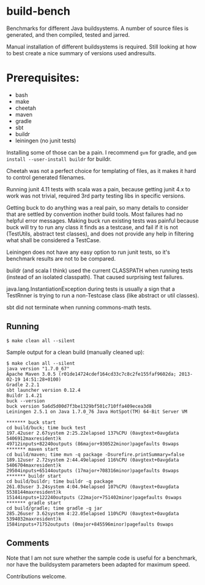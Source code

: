 # build-bench

Benchmarks for different Java buildsystems.
A number of source files is generated, and then compiled, tested and jarred.

Manual installation of different buildsystems is required.
Still looking at how to best create a nice summary of versions used andresults.


# Prerequisites:

* bash
* make
* cheetah
* maven
* gradle
* sbt
* buildr
* leiningen (no junit tests)

Installing some of those can be a pain. I recommend ```gvm``` for gradle, and ```gem install --user-install buildr``` for buildr.

Cheetah was not a perfect choice for templating of files, as it makes it hard to control generated filenames.

Running junit 4.11 tests with scala was a pain, because getting junit 4.x to work was not trivial, required 3rd party testing libs in specific versions.

Getting buck to do anything was a real pain, so many details to consider that are settled by convention inother build tools. Most failures had no helpful error messages. Making buck run existing tests was painful because buck will try to run any class it finds as a testcase, and fail if it is not (TestUtils, abstract test classes), and does not provide any help in filtering what shall be considered a TestCase.

Leiningen does not have any easy option to run junit tests, so it's benchmark results are not to be compared.


buildr (and scala I think) used the current CLASSPATH when running tests (instead of an isolated classpath). That caused surprising test failures.

java.lang.InstantiationException during tests is usually a sign that a TestRnner is trying to run a non-Testcase class (like abstract or util classes).

sbt did not terminate when running commons-math tests.


## Running
```
$ make clean all --silent
```


Sample output for a clean build (manually cleaned up):
```
$ make clean all --silent
java version "1.7.0_67"
Apache Maven 3.0.5 (r01de14724cdef164cd33c7c8c2fe155faf9602da; 2013-02-19 14:51:28+0100)
Gradle 2.2.1
sbt launcher version 0.12.4
Buildr 1.4.21
buck --version
buck version 5a6d5d00d7f3be1329bf501c710ffa409ecea3d8
Leiningen 2.5.1 on Java 1.7.0_76 Java HotSpot(TM) 64-Bit Server VM

******* buck start
cd build/buck; time buck test
197.42user 2.67system 2:25.22elapsed 137%CPU (0avgtext+0avgdata 5406912maxresident)k
49712inputs+82240outputs (86major+930522minor)pagefaults 0swaps
******* maven start
cd build/maven; time mvn -q package -Dsurefire.printSummary=false
189.12user 2.72system 2:44.49elapsed 116%CPU (0avgtext+0avgdata 5406704maxresident)k
29504inputs+65144outputs (17major+708316minor)pagefaults 0swaps
******* buildr start
cd build/buildr; time buildr -q package
261.03user 3.24system 4:04.94elapsed 107%CPU (0avgtext+0avgdata 5538144maxresident)k
15144inputs+122240outputs (22major+751402minor)pagefaults 0swaps
******* gradle start
cd build/gradle; time gradle -q jar
285.26user 3.62system 4:22.05elapsed 110%CPU (0avgtext+0avgdata 5394032maxresident)k
1584inputs+71752outputs (0major+845596minor)pagefaults 0swaps
```

## Comments

Note that I am not sure whether the sample code is useful for a benchmark,
nor have the buildsystem parameters been adapted for maximum speed.

Contributions welcome.
